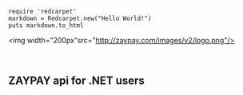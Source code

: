 ``` 
require 'redcarpet'
markdown = Redcarpet.new("Hello World!")
puts markdown.to_html
```
<p align="center">

<img width="200px"src="http://zaypay.com/images/v2/logo.png"/>

</p>
<br>

ZAYPAY api for .NET users
------------------------------

